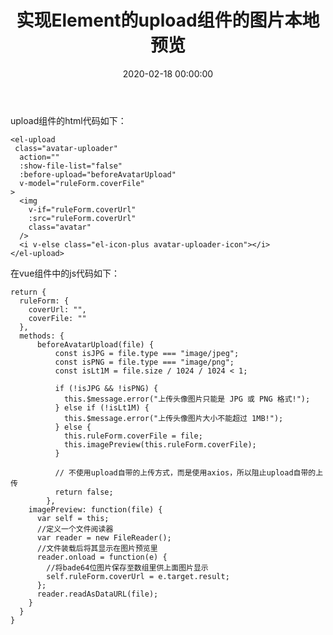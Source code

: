 ﻿---
layout: post
title: 实现Element的upload组件的图片本地预览
date: 2020-02-18 00:00:00
categories: 
- Element-UI-前端UI框架
tags: 
- Vue-cli
- Element-UI
- Javascript
description: 实现Element的upload组件的图片本地预览。
---



upload组件的html代码如下：
```
<el-upload
 class="avatar-uploader"
  action=""
  :show-file-list="false"
  :before-upload="beforeAvatarUpload"
  v-model="ruleForm.coverFile"
>
  <img
    v-if="ruleForm.coverUrl"
    :src="ruleForm.coverUrl"
    class="avatar"
  />
  <i v-else class="el-icon-plus avatar-uploader-icon"></i>
</el-upload>
```

在vue组件中的js代码如下：
```
return {
  ruleForm: {
    coverUrl: "",
    coverFile: ""
  },
  methods: {
	  beforeAvatarUpload(file) {
	      const isJPG = file.type === "image/jpeg";
	      const isPNG = file.type === "image/png";
	      const isLt1M = file.size / 1024 / 1024 < 1;
	
	      if (!isJPG && !isPNG) {
	        this.$message.error("上传头像图片只能是 JPG 或 PNG 格式!");
	      } else if (!isLt1M) {
	        this.$message.error("上传头像图片大小不能超过 1MB!");
	      } else {
	        this.ruleForm.coverFile = file;
	        this.imagePreview(this.ruleForm.coverFile);
	      }
	
	      // 不使用upload自带的上传方式，而是使用axios，所以阻止upload自带的上传
	      return false;
	    },
    imagePreview: function(file) {
      var self = this;
      //定义一个文件阅读器
      var reader = new FileReader();
      //文件装载后将其显示在图片预览里
      reader.onload = function(e) {
        //将bade64位图片保存至数组里供上面图片显示
        self.ruleForm.coverUrl = e.target.result;
      };
      reader.readAsDataURL(file);
    }
  }
}
```

